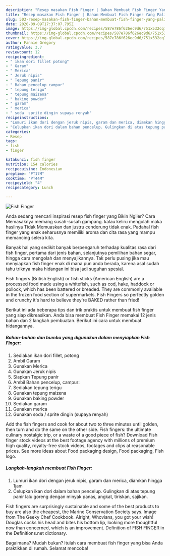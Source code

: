 ```yaml
---
description: "Resep masakan Fish Finger | Bahan Membuat Fish Finger Yang Paling Enak"
title: "Resep masakan Fish Finger | Bahan Membuat Fish Finger Yang Paling Enak"
slug: 503-resep-masakan-fish-finger-bahan-membuat-fish-finger-yang-paling-enak
date: 2020-09-09T17:37:07.795Z
image: https://img-global.cpcdn.com/recipes/587e786f626ec9d6/751x532cq70/fish-finger-foto-resep-utama.jpg
thumbnail: https://img-global.cpcdn.com/recipes/587e786f626ec9d6/751x532cq70/fish-finger-foto-resep-utama.jpg
cover: https://img-global.cpcdn.com/recipes/587e786f626ec9d6/751x532cq70/fish-finger-foto-resep-utama.jpg
author: Fannie Gregory
ratingvalue: 3.7
reviewcount: 12
recipeingredient:
- " ikan dori fillet potong"
- " Garam"
- " Merica"
- " Jeruk nipis"
- " Tepung panir"
- " Bahan pencelup campur"
- " tepung terigu"
- " tepung maizena"
- " baking powder"
- " garam"
- " merica"
- " soda  sprite dingin supaya renyah"
recipeinstructions:
- "Lumuri ikan dori dengan jeruk nipis, garam dan merica, diamkan hingga 1jam"
- "Celupkan ikan dori dalam bahan pencelup. Gulingkan di atas tepung panir lalu goreng dengan minyak panas, angkat, tiriskan, sajikan."
categories:
- Resep
tags:
- fish
- finger

katakunci: fish finger 
nutrition: 154 calories
recipecuisine: Indonesian
preptime: "PT17M"
cooktime: "PT44M"
recipeyield: "4"
recipecategory: Lunch

---
```



![Fish Finger](https://img-global.cpcdn.com/recipes/587e786f626ec9d6/751x532cq70/fish-finger-foto-resep-utama.jpg)

Anda sedang mencari inspirasi resep fish finger yang Bikin Ngiler? Cara Memasaknya memang susah-susah gampang. kalau keliru mengolah maka hasilnya Tidak Memuaskan dan justru cenderung tidak enak. Padahal fish finger yang enak seharusnya memiliki aroma dan cita rasa yang mampu memancing selera kita.

Banyak hal yang sedikit banyak berpengaruh terhadap kualitas rasa dari fish finger, pertama dari jenis bahan, selanjutnya pemilihan bahan segar, hingga cara mengolah dan menyajikannya. Tak perlu pusing jika mau menyiapkan fish finger enak di mana pun anda berada, karena asal sudah tahu triknya maka hidangan ini bisa jadi suguhan spesial.

Fish fingers (British English) or fish sticks (American English) are a processed food made using a whitefish, such as cod, hake, haddock or pollock, which has been battered or breaded. They are commonly available in the frozen food section of supermarkets. Fish Fingers so perfectly golden and crunchy it&#39;s hard to believe they&#39;re BAKED rather than fried!


Berikut ini ada beberapa tips dan trik praktis untuk membuat fish finger yang siap dikreasikan. Anda bisa membuat Fish Finger memakai 12 jenis bahan dan 2 langkah pembuatan. Berikut ini cara untuk membuat hidangannya.

<!--inarticleads1-->

##### Bahan-bahan dan bumbu yang digunakan dalam menyiapkan Fish Finger:

1. Sediakan  ikan dori fillet, potong
1. Ambil  Garam
1. Gunakan  Merica
1. Gunakan  Jeruk nipis
1. Siapkan  Tepung panir
1. Ambil  Bahan pencelup, campur:
1. Sediakan  tepung terigu
1. Gunakan  tepung maizena
1. Gunakan  baking powder
1. Sediakan  garam
1. Gunakan  merica
1. Gunakan  soda / sprite dingin (supaya renyah)


Add the fish fingers and cook for about two to three minutes until golden, then turn and do the same on the other side. Fish fingers: the ultimate culinary nostalgic trip, or a waste of a good piece of fish? Download Fish finger stock videos at the best footage agency with millions of premium high quality, royalty-free stock videos, footages and clips at reasonable prices. See more ideas about Food packaging design, Food packaging, Fish logo. 

<!--inarticleads2-->

##### Langkah-langkah membuat Fish Finger:

1. Lumuri ikan dori dengan jeruk nipis, garam dan merica, diamkan hingga 1jam
1. Celupkan ikan dori dalam bahan pencelup. Gulingkan di atas tepung panir lalu goreng dengan minyak panas, angkat, tiriskan, sajikan.


Fish fingers are surprisingly sustainable and some of the best products to buy are also the cheapest, the Marine Conservation Society says. Image from The Geeky Chef Cookbook. Alright, Whovians, you got your wish! Douglas cocks his head and bites his bottom lip, looking more thoughtful now than concerned, which is an improvement. Definition of FISH FINGER in the Definitions.net dictionary. 

Bagaimana? Mudah bukan? Itulah cara membuat fish finger yang bisa Anda praktikkan di rumah. Selamat mencoba!
